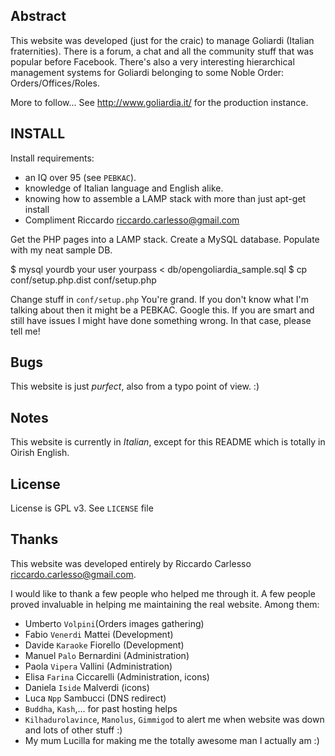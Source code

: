Abstract
--------

This website was developed (just for the craic) to manage Goliardi (Italian fraternities).
There is a forum, a chat and all the community stuff that was popular before Facebook.
There's also a very interesting hierarchical management systems for Goliardi belonging
to some Noble Order: Orders/Offices/Roles.

More to follow... See http://www.goliardia.it/ for the production instance.

INSTALL
-------

Install requirements: 
- an IQ over 95 (see `PEBKAC`).
- knowledge of Italian language and English alike.
- knowing how to assemble a LAMP stack with more than just apt-get install
- Compliment Riccardo <riccardo.carlesso@gmail.com>

Get the PHP pages into a LAMP stack. 
Create a MySQL database. Populate with my neat sample DB.

  $ mysql yourdb your user yourpass < db/opengoliardia_sample.sql
	$ cp conf/setup.php.dist conf/setup.php

Change stuff in `conf/setup.php`
You're grand.
If you don't know what I'm talking about then it might be a PEBKAC. Google this.
If you are smart and still have issues I might have done something wrong. In that case, please tell me!

Bugs
----

This website is just *purfect*, also from a typo point of view. :)

Notes
-----

This website is currently in *Italian*, except for this README which is totally in Oirish English.

License
-------

License is GPL v3. See `LICENSE` file

Thanks
------

This website was developed entirely by Riccardo Carlesso <riccardo.carlesso@gmail.com>.

I would like to thank a few people who helped me through it. A few people proved invaluable 
in helping me maintaining the real website. Among them:

- Umberto `Volpini`(Orders images gathering)
- Fabio `Venerdi` Mattei (Development)
- Davide `Karaoke` Fiorello (Development)
- Manuel `Palo` Bernardini (Administration)
- Paola `Vipera` Vallini (Administration)
- Elisa `Farina` Ciccarelli (Administration, icons)
- Daniela `Iside` Malverdi (icons)
- Luca `Npp` Sambucci (DNS redirect)
- `Buddha`, `Kash`,... for past hosting helps
- `Kilhadurolavince`, `Manolus`, `Gimmigod` to alert me when website was down and lots of other stuff :)
- My mum Lucilla for making me the totally awesome man I actually am :)

